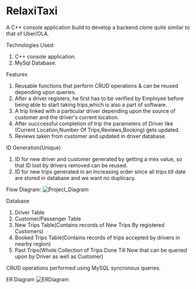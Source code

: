 # RelaxiTaxi
A C++ console application build to develop a backend clone quite similar to that of  Uber/OLA.

Technologies Used:
1. C++ console application.
2. MySql Database.

Features
1. Reusable functions that perform CRUD operations & can be reused depending upon queries.
2. After a driver registers, he first has to be verified by Employee before being able to start taking trips,which is also a part of software.
3. A trip linked with a particular driver depending upon the source of customer and the driver's current location.
4. After succcessful completion of trip the parameters of Driver like (Current Location,Number Of Trips,Reviews,Booking) gets updated.
5. Reviews taken from customer and updated in driver database.

ID Generation(Unique)
1. ID for new driver and customer generated by getting a mex value, so that ID lost by drivers removed can be reused.
2. ID for new trips generated in an increasing order since all trips till date are stored in database and we want no duplicacy.

Flow Diagram:
![Project_Diagram](https://user-images.githubusercontent.com/40807530/143618205-bca99e5d-414d-48fc-94f6-43ea10e9d773.jpeg)

Database
1. Driver Table
2. Customer/Passenger Table
3. New Trips Table(Contains records of New Trips By registered Customers)
4. Booked Trips Table(Contains records of trips accepted by drivers in nearby region)
5. Past Trips(Whole Collection of Trips Done Till Now that can be queried upon by Driver as well as Customer)

CRUD operations performed using MySQL syncronous queries.

ER Diagram
![ERDiagram](https://user-images.githubusercontent.com/40807530/143681851-40b7c72a-4393-4493-9d6f-090c96ea3bdf.jpeg)
